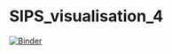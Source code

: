 # SIPS_visualisation_4

[![Binder](https://mybinder.org/badge_logo.svg)](https://mybinder.org/v2/gh/ajstewartlang/SIPS_visualisation_4/master?urlpath=rstudio)
